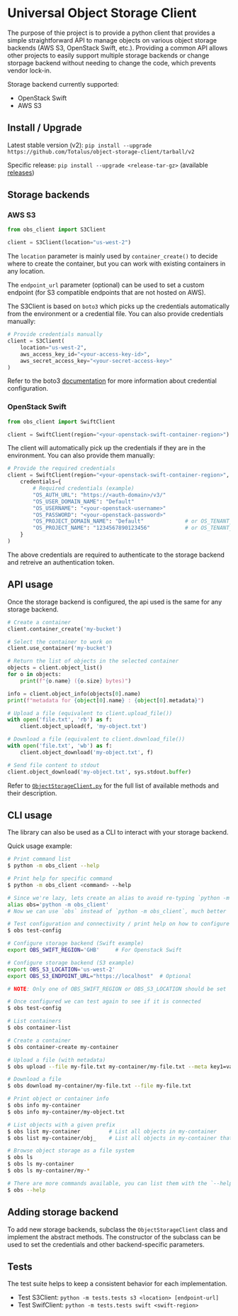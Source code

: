 
# Universal Object Storage Client

The purpose of thie project is to provide a python client that provides a simple straightforward API to manage objects on various object storage backends (AWS S3, OpenStack Swift, etc.). Providing a common API allows other projects to easily support multiple storage backends or change storpage backend without needing to change the code, which prevents vendor lock-in.

Storage backend currently supported:
- OpenStack Swift
- AWS S3

## Install / Upgrade

Latest stable version (v2): `pip install --upgrade https://github.com/Totalus/object-storage-client/tarball/v2`

Specific release: `pip install --upgrade <release-tar-gz>` (available [releases](https://github.com/Totalus/object-storage-client/releases))

## Storage backends

### AWS S3

```py
from obs_client import S3Client

client = S3Client(location="us-west-2")
```

The `location` parameter is mainly used by `container_create()` to decide where to create the container, but you can work with existing containers in any location.

The `endpoint_url` parameter (optional) can be used to set a custom endpoint (for S3 compatible endpoints that are not hosted on AWS).

The S3Client is based on `boto3` which picks up the credentials automatically from the environment or a credential file. You can also provide credentials manually:

```py
# Provide credentials manually
client = S3Client(
    location="us-west-2",
    aws_access_key_id="<your-access-key-id>",
    aws_secret_access_key="<your-secret-access-key>"
)
```

Refer to the boto3 [documentation](https://boto3.amazonaws.com/v1/documentation/api/latest/guide/credentials.html) for more information about credential configuration.


### OpenStack Swift

```py
from obs_client import SwiftClient

client = SwiftClient(region="<your-openstack-swift-container-region>")
```

The client will automatically pick up the credentials if they are in the environment. You can also provide them manually:

```py
# Provide the required credentials
client = SwiftClient(region="<your-openstack-swift-container-region>",
    credentials={
        # Required credentials (example)
        "OS_AUTH_URL": "https://<auth-domain>/v3/"
        "OS_USER_DOMAIN_NAME": "Default"
        "OS_USERNAME": "<your-openstack-username>"
        "OS_PASSWORD": "<your-openstack-password>"
        "OS_PROJECT_DOMAIN_NAME": "Default"             # or OS_TENANT_NAME
        "OS_PROJECT_NAME": "1234567890123456"           # or OS_TENANT_ID
    }
)
```

The above credentials are required to authenticate to the storage backend and retreive an authentication token.

## API usage

Once the storage backend is configured, the api used is the same for any storage backend.

```py
# Create a container
client.container_create('my-bucket')

# Select the container to work on
client.use_container('my-bucket')

# Return the list of objects in the selected container
objects = client.object_list()
for o in objects:
    print(f"{o.name} ({o.size} bytes)")

info = client.object_info(objects[0].name)
print(f"metadata for {object[0].name} : {object[0].metadata}")

# Upload a file (equivalent to client.upload_file())
with open('file.txt', 'rb') as f:
    client.object_upload(f, 'my-object.txt')

# Download a file (equivalent to client.download_file())
with open('file.txt', 'wb') as f:
    client.object_download('my-object.txt', f)

# Send file content to stdout
client.object_download('my-object.txt', sys.stdout.buffer)
```

Refer to [`ObjectStorageClient.py`](./src/ObjectStorageClient.py) for the full list of available methods and their description.


## CLI usage

The library can also be used as a CLI to interact with your storage backend.

Quick usage example:
```bash
# Print command list
$ python -m obs_client --help

# Print help for specific command
$ python -m obs_client <command> --help

# Since we're lazy, lets create an alias to avoid re-typing `python -m obs_client` each time
alias obs='python -m obs_client'
# Now we can use `obs` instead of `python -m obs_client`, much better

# Test configuration and connectivity / print help on how to configure
$ obs test-config

# Configure storage backend (Swift example)
export OBS_SWIFT_REGION='GHB'     # For Openstack Swift

# Configure storage backend (S3 example)
export OBS_S3_LOCATION='us-west-2'
export OBS_S3_ENDPOINT_URL="https://localhost"  # Optional

# NOTE: Only one of OBS_SWIFT_REGION or OBS_S3_LOCATION should be set

# Once configured we can test again to see if it is connected
$ obs test-config

# List containers
$ obs container-list

# Create a container
$ obs container-create my-container

# Upload a file (with metadata)
$ obs upload --file my-file.txt my-container/my-file.txt --meta key1=value1 --meta key2=value2

# Download a file
$ obs download my-container/my-file.txt --file my-file.txt

# Print object or container info
$ obs info my-container
$ obs info my-container/my-object.txt

# List objects with a given prefix
$ obs list my-container         # List all objects in my-container
$ obs list my-container/obj_    # List all objects in my-container that have the prefix 'obj_'

# Browse object storage as a file system
$ obs ls
$ obs ls my-container
$ obs ls my-container/my-*

# There are more commands available, you can list them with the `--help` option
$ obs --help
```

## Adding storage backend

To add new storage backends, subclass the `ObjectStorageClient` class and implement the abstract methods. The constructor of the subclass can be used to set the credentials and other backend-specific parameters.

## Tests

The test suite helps to keep a consistent behavior for each implementation.

- Test S3Client: `python -m tests.tests s3 <location> [endpoint-url]`
- Test SwifClient: `python -m tests.tests swift <swift-region>`